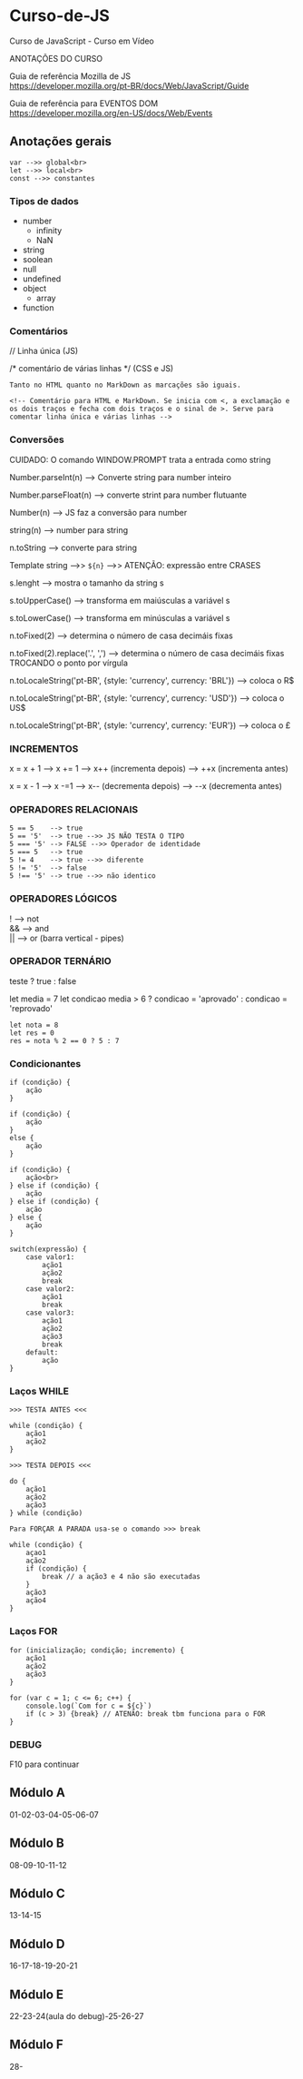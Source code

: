 # Curso-de-JS
Curso de JavaScript - Curso em Vídeo

ANOTAÇÕES DO CURSO

Guia de referência Mozilla de JS <br>
https://developer.mozilla.org/pt-BR/docs/Web/JavaScript/Guide

Guia de referência para EVENTOS DOM <br>
https://developer.mozilla.org/en-US/docs/Web/Events

## Anotações gerais

```
var -->> global<br>
let -->> local<br>
const -->> constantes
```
### Tipos de dados

* number
    * infinity
    * NaN
* string
* soolean
* null
* undefined
* object
    * array
* function

### Comentários

// Linha única (JS)

/* comentário de várias linhas */ (CSS e JS)

```
Tanto no HTML quanto no MarkDown as marcações são iguais. 

<!-- Comentário para HTML e MarkDown. Se inicia com <, a exclamação e os dois traços e fecha com dois traços e o sinal de >. Serve para comentar linha única e várias linhas -->
```
### Conversões

CUIDADO: O comando WINDOW.PROMPT trata a entrada como string

Number.parseInt(n) --> Converte string para number inteiro

Number.parseFloat(n) --> converte strint para number flutuante

Number(n) --> JS faz a conversão para number

string(n) --> number para string

n.toString --> converte para string

Template string -->> `${n}` -->> ATENÇÃO: expressão entre CRASES

s.lenght --> mostra o tamanho da string s

s.toUpperCase() --> transforma em maiúsculas a variável s

s.toLowerCase() --> transforma em minúsculas a variável s

n.toFixed(2) --> determina o número de casa decimáis fixas

n.toFixed(2).replace('.', ',') --> determina o número de casa decimáis fixas TROCANDO o ponto por vírgula

n.toLocaleString('pt-BR', {style: 'currency', currency: 'BRL'}) --> coloca o R$

n.toLocaleString('pt-BR', {style: 'currency', currency: 'USD'}) --> coloca o US$

n.toLocaleString('pt-BR', {style: 'currency', currency: 'EUR'}) --> coloca o £

### INCREMENTOS

x = x + 1 --> x += 1 --> x++ (incrementa depois) --> ++x (incrementa antes)

x = x - 1 --> x -=1 --> x-- (decrementa depois) --> --x (decrementa antes)

### OPERADORES RELACIONAIS

```
5 == 5    --> true
5 == '5'  --> true -->> JS NÃO TESTA O TIPO
5 === '5' --> FALSE -->> Operador de identidade
5 === 5   --> true
5 != 4    --> true -->> diferente
5 != '5'  --> false
5 !== '5' --> true -->> não identico
```
### OPERADORES LÓGICOS

!  --> not <br>
&& --> and <br>
|| --> or (barra vertical - pipes)<br>

### OPERADOR TERNÁRIO

teste ? true : false

let media = 7
let condicao
media > 6 ? condicao = 'aprovado' : condicao = 'reprovado'

```
let nota = 8
let res = 0
res = nota % 2 == 0 ? 5 : 7
```

### Condicionantes

```
if (condição) {
    ação
}

if (condição) {
    ação
}
else {
    ação
}

if (condição) {
    ação<br>
} else if (condição) {
    ação
} else if (condição) {
    ação
} else {
    ação
}

switch(expressão) {
    case valor1: 
        ação1
        ação2
        break
    case valor2:
        ação1
        break
    case valor3:
        ação1
        ação2
        ação3
        break
    default:
        ação
}
```

### Laços WHILE

```
>>> TESTA ANTES <<<

while (condição) {
    ação1
    ação2
}

>>> TESTA DEPOIS <<<

do {
    ação1
    ação2
    ação3
} while (condição)

Para FORÇAR A PARADA usa-se o comando >>> break

while (condição) {
    açao1
    ação2
    if (condição) {
        break // a ação3 e 4 não são executadas
    }
    ação3
    ação4
}
```

### Laços FOR

```
for (inicialização; condição; incremento) {
    ação1
    ação2
    ação3
}

for (var c = 1; c <= 6; c++) {
    console.log(`Com for c = ${c}`)
    if (c > 3) {break} // ATENÃO: break tbm funciona para o FOR
}
```

### DEBUG

F10 para continuar

## Módulo A
01-02-03-04-05-06-07

## Módulo B
08-09-10-11-12

## Módulo C
13-14-15

## Módulo D
16-17-18-19-20-21

## Módulo E
22-23-24(aula do debug)-25-26-27

## Módulo F
28-
